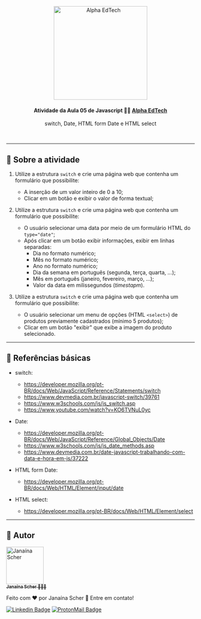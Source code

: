 <div  align="center">
	<a  href="https://www.alphaedtech.org.br/">
	    <img  src="https://user-images.githubusercontent.com/79182711/171509048-91800b54-de74-4dae-9924-3ce431a7cef2.png"  alt="Alpha EdTech"  title="Alpha EdTech"  width="250" />
	</a>
	<h4>
		Atividade da Aula 05 de Javascript 💃🏻
		<a  href="https://www.alphaedtech.org.br/">
		    Alpha EdTech
		</a>
	</h4>
	<p>switch, Date, HTML form Date e HTML select</p>
</div>
<br /> 

--- 

## 🧐 Sobre a atividade 

1. Utilize a estrutura `switch` e crie uma página web que contenha um formulário que possibilite:

	- A inserção de um valor inteiro de 0 a 10;
	- Clicar em um botão e exibir o valor de forma textual;


2. Utilize a estrutura `switch` e crie uma página web que contenha um formulário que possibilite:

	- O usuário selecionar uma data por meio de um formulário HTML do `type="date"`;
	- Após clicar em um botão exibir informações, exibir em linhas separadas:
		- Dia no formato numérico;
		- Mês no formato numérico;
		- Ano no formato numérico;
		- Dia da semana em português (segunda, terça, quarta, ...);
		- Mês em português (janeiro, fevereiro, março, ...);
		- Valor da data em milissegundos (*timestapm*).


3. Utilize a estrutura `switch` e crie uma página web que contenha um formulário que possibilite:

	- O usuário selecionar um menu de opções (HTML `<select>`) de produtos previamente cadastrados (mínimo 5 produtos);
	- Clicar em um botão "exibir" que exibe a imagem do produto selecionado.

---
## 🔗 Referências básicas

- switch:
	- https://developer.mozilla.org/pt-BR/docs/Web/JavaScript/Reference/Statements/switch
	- https://www.devmedia.com.br/javascript-switch/39761
	- https://www.w3schools.com/js/js_switch.asp
	- https://www.youtube.com/watch?v=KO6TVNuL0yc

- Date:
	- https://developer.mozilla.org/pt-BR/docs/Web/JavaScript/Reference/Global_Objects/Date
	- https://www.w3schools.com/js/js_date_methods.asp
	- https://www.devmedia.com.br/date-javascript-trabalhando-com-data-e-hora-em-js/37222

- HTML form Date:
	- https://developer.mozilla.org/pt-BR/docs/Web/HTML/Element/input/date

- HTML select:
	- https://developer.mozilla.org/pt-BR/docs/Web/HTML/Element/select

---  

## 🦸 Autor

<div>
	<a  href="https://github.com/janascher">
		<img src="https://avatars.githubusercontent.com/u/79182711?v=4" width="100px;" alt="Janaína Scher"/>
		<br />
		<sub>
			<b>Janaína Scher</b> 👩🏻‍💻
		</sub>
	</a>
</div>

Feito com ❤️ por Janaína Scher 👋 Entre em contato!
  
[![Linkedin Badge](https://img.shields.io/badge/LinkedIn-0077B5?style=for-the-badge&logo=linkedin&logoColor=white)](https://www.linkedin.com/in/janainascher/)
[![ProtonMail Badge](https://img.shields.io/badge/ProtonMail-8B89CC?style=for-the-badge&logo=protonmail&logoColor=white)](mailto:janainascher@protonmail.com)